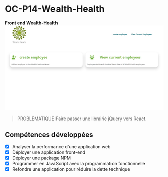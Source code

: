 # OC-P14-Wealth-Health

**Front end Wealth-Health**
<kbd>![home-page](./home.JPG)</kbd>

> PROBLEMATIQUE
> Faire passer une librairie jQuery vers React.

## Compétences développées

- [x] Analyser la performance d'une application web
- [x] Déployer une application front-end
- [x] Déployer une package NPM
- [x] Programmer en JavaScript avec la programmation fonctionnelle
- [x] Refondre une application pour réduire la dette technique
